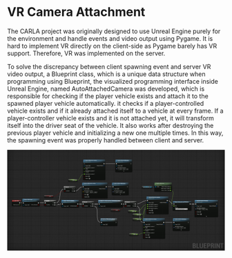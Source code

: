 # VR Camera Attachment

The CARLA project was originally designed to use Unreal Engine purely for the environment and handle events and video output using Pygame. It is hard to implement VR directly on the client-side as Pygame barely has VR support. Therefore, VR was implemented on the server. 

To solve the discrepancy between client spawning event and server VR video output, a Blueprint class, which is a unique data structure when programming using Blueprint, the visualized programming interface inside Unreal Engine, named AutoAttachedCamera was developed, which is responsible for checking if the player vehicle exists and attach it to the spawned player vehicle automatically. it checks if a player-controlled vehicle exists and if it already attached itself to a vehicle at every frame. If a player-controller vehicle exists and it is not attached yet, it will transform itself into the driver seat of the vehicle. It also works after destroying the previous player vehicle and initializing a new one multiple times. In this way, the spawning event was properly handled between client and server.

![AutoAttachedCamera](img/auto_attached_cam.png)
